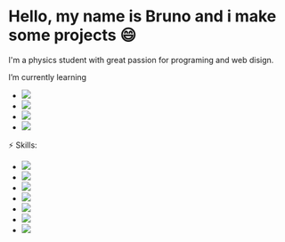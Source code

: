 <h1>Hello, my name is Bruno and i make some projects &#128516</h1>

<p size="1.5rem">I'm a physics student with great passion for programing and web disign.</p>

<div>
  <p>I’m currently learning</p>
  <ul>
    <li><img src="https://img.shields.io/badge/PHP-777BB4?style=for-the-badge&logo=php&logoColor=white" /></li>
    <li><img src="https://img.shields.io/badge/MySQL-00000F?style=for-the-badge&logo=mysql&logoColor=white" /></li>
    <li><img src ="https://img.shields.io/badge/React-20232A?style=for-the-badge&logo=react&logoColor=61DAFB" /></li>
    <li><img src="https://img.shields.io/badge/Laravel-FF2D20?style=for-the-badge&logo=laravel&logoColor=white" /></li>
  </ul>
</div>

<div>
  <p>⚡ Skills:</p>
  <ul>
    <li><img src="https://img.shields.io/badge/Node.js-339933?style=for-the-badge&logo=nodedotjs&logoColor=white" /></li>
    <li><img src="https://img.shields.io/badge/Bootstrap-563D7C?style=for-the-badge&logo=bootstrap&logoColor=white" /></li>
    <li><img src="https://img.shields.io/badge/next.js-000000?style=for-the-badge&logo=nextdotjs&logoColor=white" /></li>
    <li><img src="https://img.shields.io/badge/HTML5-E34F26?style=for-the-badge&logo=html5&logoColor=white" /></li>
    <li><img src="https://img.shields.io/badge/CSS3-1572B6?style=for-the-badge&logo=css3&logoColor=white" /></li>
    <li><img src="https://img.shields.io/badge/JavaScript-F7DF1E?style=for-the-badge&logo=javascript&logoColor=black" /></li>
    <li><img src="https://img.shields.io/badge/Python-3776AB?style=for-the-badge&logo=python&logoColor=white" /></li>
  </ul>
</div>


<!--
**LuffBell/LuffBell** is a ✨ _special_ ✨ repository because its `README.md` (this file) appears on your GitHub profile.

Here are some ideas to get you started:

- 🔭 I’m currently working on ...
- 🌱 I’m currently learning ...
- 👯 I’m looking to collaborate on ...
- 🤔 I’m looking for help with ...
- 💬 Ask me about ...
- 📫 How to reach me: ...
- 😄 Pronouns: ...
- ⚡ Fun fact: ...
-->
